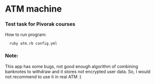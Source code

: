 # ATM machine
### Test task for Pivorak courses

How to run program:
```
  ruby atm.rb config.yml
```

### Note:
This app has some bugs, not good enough algorithm of combining banknotes to withdraw and it stores not encrypted user data.
So, I would not recommend to use it in real ATM :)